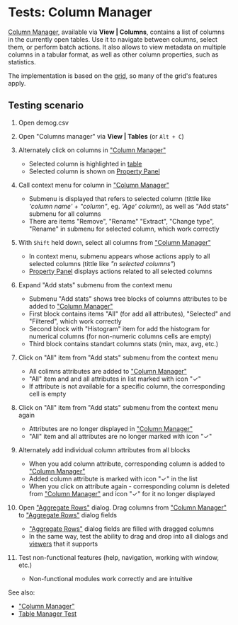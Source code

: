 <!-- TITLE: Tests: Column Manager -->
<!-- SUBTITLE: -->

# Tests: Column Manager

[Column Manager](column-manager.md), available via **View | Columns**, contains a list of columns in the currently 
open tables. Use it to navigate between columns, select them, or perform batch actions. 
It also allows to view metadata on multiple columns in a tabular format, as well as other column
properties, such as statistics.

The implementation is based on the [grid](../visualize/viewers/grid.md), so many of the grid's features apply.

## Testing scenario

1. Open demog.csv

1. Open "Columns manager" via **View | Tables** (or ```Alt + C```)

1. Alternately click on columns in ["Column Manager"](column-manager.md)
   * Selected column is highlighted in [table](../overview/table.md)
   * Selected column is shown on [Property Panel](../overview/property-panel.md)
   
1. Call context menu for column in ["Column Manager"](column-manager.md)
   * Submenu is displayed that refers to selected column (tittle like *'column name' + "column"*, eg. *'Age' column*), as well as "Add stats" submenu for all columns
   * There are items "Remove", "Rename" "Extract", "Change type", "Rename" in submenu for selected column, which work correctly
        
1. With ```Shift``` held down, select all columns from ["Column Manager"](column-manager.md)
   * In context menu, submenu appears whose actions apply to all selected columns (tittle like *"n selected columns"*)
   * [Property Panel](../overview/property-panel.md) displays actions related to all selected columns
   
1. Expand "Add stats" submenu from the context menu
   * Submenu "Add stats" shows tree blocks of columns attributes to be added to ["Column Manager"](column-manager.md)
   * First block contains items "All" (for add all attributes), "Selected" and "Filtered", which work correctly 
   * Second block with "Histogram" item for add the histogram for numerical columns (for non-numeric columns cells are empty)
   * Third block contains standart columns stats (min, max, avg, etc.)
   
1. Click on "All" item from "Add stats" submenu from the context menu
   * All colimns attributes are added to ["Column Manager"](column-manager.md)
   * "All" item and and all attributes in list marked with icon "✓"
   * If attribute is not available for a specific column, the corresponding cell is empty
 
1. Click on "All" item from "Add stats" submenu from the context menu again
   * Attributes are no longer displayed in ["Column Manager"](column-manager.md)
   * "All" item and all attributes are no longer marked with icon "✓"
   
1. Alternately add individual column attributes from all blocks
   * When you add column attribute, corresponding column is added to ["Column Manager"](column-manager.md)
   * Added column attribute is marked with icon "✓" in the list
   * When you click on attribute again - corresponding column is deleted from ["Column Manager"](column-manager.md) and icon "✓" for it no longer displayed

1. Open ["Aggregate Rows"](../transform/aggregate-rows.md) dialog. Drag columns from ["Column Manager"](column-manager.md) 
   to ["Aggregate Rows"](../transform/aggregate-rows.md) dialog fields
   * ["Aggregate Rows"](../transform/aggregate-rows.md) dialog fields are filled with dragged columns
   * In the same way, test the ability to drag and drop into all dialogs and [viewers](../visualize/viewers.md) that it supports

1. Test non-functional features (help, navigation, working with window, etc.)
   * Non-functional modules work correctly and are intuitive   


See also: 
  * ["Column Manager"](column-manager.md)
  * [Table Manager Test](../overview/table-manager-test.md)
